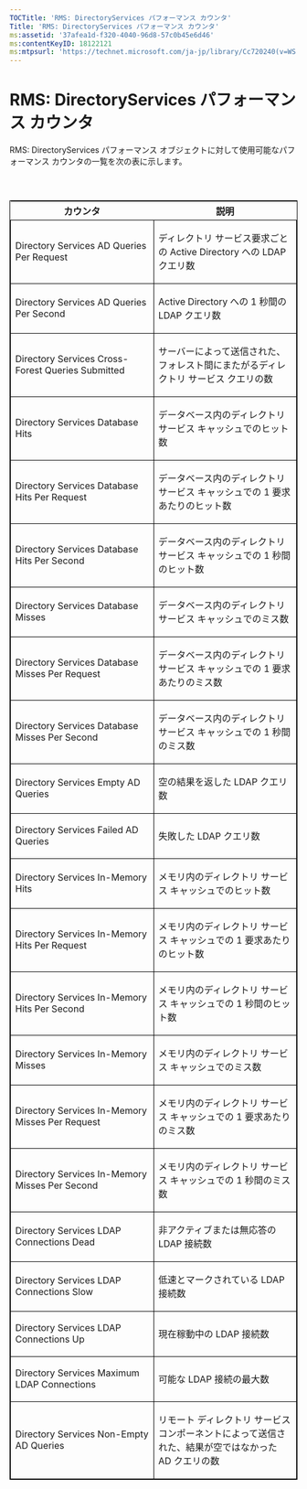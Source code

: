 ```yaml
---
TOCTitle: 'RMS: DirectoryServices パフォーマンス カウンタ'
Title: 'RMS: DirectoryServices パフォーマンス カウンタ'
ms:assetid: '37afea1d-f320-4040-96d8-57c0b45e6d46'
ms:contentKeyID: 18122121
ms:mtpsurl: 'https://technet.microsoft.com/ja-jp/library/Cc720240(v=WS.10)'
---
```


RMS: DirectoryServices パフォーマンス カウンタ
==============================================

RMS: DirectoryServices パフォーマンス オブジェクトに対して使用可能なパフォーマンス カウンタの一覧を次の表に示します。

###  

<p> </p>
<table style="border:1px solid black;">
<colgroup>
<col width="50%" />
<col width="50%" />
</colgroup>
<thead>
<tr class="header">
<th>カウンタ</th>
<th>説明</th>
</tr>
</thead>
<tbody>
<tr class="odd">
<td style="border:1px solid black;"><p>Directory Services AD Queries Per Request</p></td>
<td style="border:1px solid black;"><p>ディレクトリ サービス要求ごとの Active Directory への LDAP クエリ数</p></td>
</tr>
<tr class="even">
<td style="border:1px solid black;"><p>Directory Services AD Queries Per Second</p></td>
<td style="border:1px solid black;"><p>Active Directory への 1 秒間の LDAP クエリ数</p></td>
</tr>
<tr class="odd">
<td style="border:1px solid black;"><p>Directory Services Cross-Forest Queries Submitted</p></td>
<td style="border:1px solid black;"><p>サーバーによって送信された、フォレスト間にまたがるディレクトリ サービス クエリの数</p></td>
</tr>
<tr class="even">
<td style="border:1px solid black;"><p>Directory Services Database Hits</p></td>
<td style="border:1px solid black;"><p>データベース内のディレクトリ サービス キャッシュでのヒット数</p></td>
</tr>
<tr class="odd">
<td style="border:1px solid black;"><p>Directory Services Database Hits Per Request</p></td>
<td style="border:1px solid black;"><p>データベース内のディレクトリ サービス キャッシュでの 1 要求あたりのヒット数</p></td>
</tr>
<tr class="even">
<td style="border:1px solid black;"><p>Directory Services Database Hits Per Second</p></td>
<td style="border:1px solid black;"><p>データベース内のディレクトリ サービス キャッシュでの 1 秒間のヒット数</p></td>
</tr>
<tr class="odd">
<td style="border:1px solid black;"><p>Directory Services Database Misses</p></td>
<td style="border:1px solid black;"><p>データベース内のディレクトリ サービス キャッシュでのミス数</p></td>
</tr>
<tr class="even">
<td style="border:1px solid black;"><p>Directory Services Database Misses Per Request</p></td>
<td style="border:1px solid black;"><p>データベース内のディレクトリ サービス キャッシュでの 1 要求あたりのミス数</p></td>
</tr>
<tr class="odd">
<td style="border:1px solid black;"><p>Directory Services Database Misses Per Second</p></td>
<td style="border:1px solid black;"><p>データベース内のディレクトリ サービス キャッシュでの 1 秒間のミス数</p></td>
</tr>
<tr class="even">
<td style="border:1px solid black;"><p>Directory Services Empty AD Queries</p></td>
<td style="border:1px solid black;"><p>空の結果を返した LDAP クエリ数</p></td>
</tr>
<tr class="odd">
<td style="border:1px solid black;"><p>Directory Services Failed AD Queries</p></td>
<td style="border:1px solid black;"><p>失敗した LDAP クエリ数</p></td>
</tr>
<tr class="even">
<td style="border:1px solid black;"><p>Directory Services In-Memory Hits</p></td>
<td style="border:1px solid black;"><p>メモリ内のディレクトリ サービス キャッシュでのヒット数</p></td>
</tr>
<tr class="odd">
<td style="border:1px solid black;"><p>Directory Services In-Memory Hits Per Request</p></td>
<td style="border:1px solid black;"><p>メモリ内のディレクトリ サービス キャッシュでの 1 要求あたりのヒット数</p></td>
</tr>
<tr class="even">
<td style="border:1px solid black;"><p>Directory Services In-Memory Hits Per Second</p></td>
<td style="border:1px solid black;"><p>メモリ内のディレクトリ サービス キャッシュでの 1 秒間のヒット数</p></td>
</tr>
<tr class="odd">
<td style="border:1px solid black;"><p>Directory Services In-Memory Misses</p></td>
<td style="border:1px solid black;"><p>メモリ内のディレクトリ サービス キャッシュでのミス数</p></td>
</tr>
<tr class="even">
<td style="border:1px solid black;"><p>Directory Services In-Memory Misses Per Request</p></td>
<td style="border:1px solid black;"><p>メモリ内のディレクトリ サービス キャッシュでの 1 要求あたりのミス数</p></td>
</tr>
<tr class="odd">
<td style="border:1px solid black;"><p>Directory Services In-Memory Misses Per Second</p></td>
<td style="border:1px solid black;"><p>メモリ内のディレクトリ サービス キャッシュでの 1 秒間のミス数</p></td>
</tr>
<tr class="even">
<td style="border:1px solid black;"><p>Directory Services LDAP Connections Dead</p></td>
<td style="border:1px solid black;"><p>非アクティブまたは無応答の LDAP 接続数</p></td>
</tr>
<tr class="odd">
<td style="border:1px solid black;"><p>Directory Services LDAP Connections Slow</p></td>
<td style="border:1px solid black;"><p>低速とマークされている LDAP 接続数</p></td>
</tr>
<tr class="even">
<td style="border:1px solid black;"><p>Directory Services LDAP Connections Up</p></td>
<td style="border:1px solid black;"><p>現在稼動中の LDAP 接続数</p></td>
</tr>
<tr class="odd">
<td style="border:1px solid black;"><p>Directory Services Maximum LDAP Connections</p></td>
<td style="border:1px solid black;"><p>可能な LDAP 接続の最大数</p></td>
</tr>
<tr class="even">
<td style="border:1px solid black;"><p>Directory Services Non-Empty AD Queries</p></td>
<td style="border:1px solid black;"><p>リモート ディレクトリ サービス コンポーネントによって送信された、結果が空ではなかった AD クエリの数</p></td>
</tr>
</tbody>
</table>
